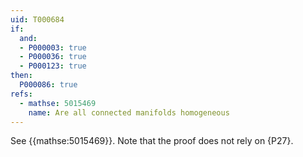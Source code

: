 ```yaml
---
uid: T000684
if:
  and:
  - P000003: true
  - P000036: true
  - P000123: true
then:
  P000086: true
refs:
  - mathse: 5015469
    name: Are all connected manifolds homogeneous
---
```


See {{mathse:5015469}}. Note that the proof does not rely on {P27}.
